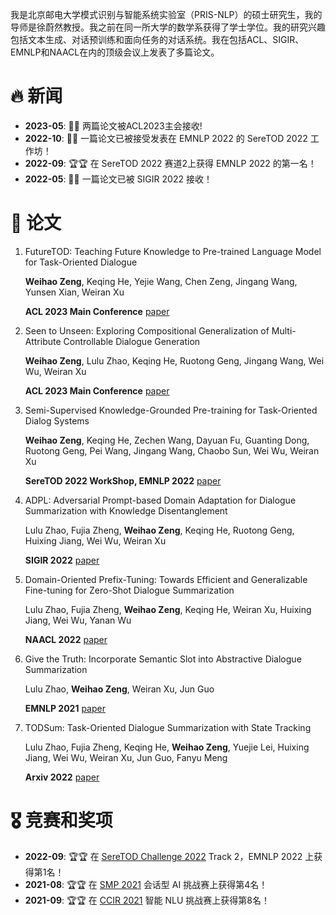 我是北京邮电大学模式识别与智能系统实验室（PRIS-NLP）的硕士研究生，我的导师是徐蔚然教授。我之前在同一所大学的数学系获得了学士学位。我的研究兴趣包括文本生成、对话预训练和面向任务的对话系统。我在包括ACL、SIGIR、EMNLP和NAACL在内的顶级会议上发表了多篇论文。


# 🔥 新闻

- **2023-05**: 🎉🎉 两篇论文被ACL2023主会接收!
- **2022-10**: 🎉🎉 一篇论文已被接受发表在 EMNLP 2022 的 SereTOD 2022 工作坊！
- **2022-09**: 🏆🏆 在 SereTOD 2022 赛道2上获得 EMNLP 2022 的第一名！
- **2022-05**: 🎉🎉 一篇论文已被 SIGIR 2022 接收！


# 📝 论文

1. FutureTOD: Teaching Future Knowledge to Pre-trained Language Model for Task-Oriented Dialogue

   **Weihao Zeng**, Keqing He, Yejie Wang, Chen Zeng, Jingang Wang, Yunsen Xian, Weiran Xu
   
   **ACL 2023 Main Conference**   [paper](https://arxiv.org/abs/2306.10315)
2. Seen to Unseen: Exploring Compositional Generalization of Multi-Attribute Controllable Dialogue Generation

   **Weihao Zeng**, Lulu Zhao, Keqing He, Ruotong Geng, Jingang Wang, Wei Wu, Weiran Xu
   
   **ACL 2023 Main Conference**   [paper](https://arxiv.org/abs/2306.10317)

3. Semi-Supervised Knowledge-Grounded Pre-training for Task-Oriented Dialog Systems 

   **Weihao Zeng**, Keqing He, Zechen Wang, Dayuan Fu, Guanting Dong, Ruotong Geng, Pei Wang, Jingang Wang, Chaobo Sun, Wei Wu, Weiran Xu
   
   **SereTOD 2022 WorkShop, EMNLP 2022**   [paper](https://aclanthology.org/2022.seretod-1.6.pdf)
   
4. ADPL: Adversarial Prompt-based Domain Adaptation for Dialogue Summarization with Knowledge Disentanglement   

   Lulu Zhao, Fujia Zheng, **Weihao Zeng**, Keqing He, Ruotong Geng, Huixing Jiang, Wei Wu, Weiran Xu
   
   **SIGIR 2022** [paper](https://dl.acm.org/doi/10.1145/3477495.3531933) 
   
5. Domain-Oriented Prefix-Tuning: Towards Efficient and Generalizable Fine-tuning for Zero-Shot Dialogue Summarization

   Lulu Zhao, Fujia Zheng, **Weihao Zeng**, Keqing He, Weiran Xu, Huixing Jiang, Wei Wu, Yanan Wu
   
   **NAACL 2022** [paper](https://aclanthology.org/2022.naacl-main.357.pdf)
   
6. Give the Truth: Incorporate Semantic Slot into Abstractive Dialogue Summarization

   Lulu Zhao, **Weihao Zeng**, Weiran Xu, Jun Guo
   
   **EMNLP 2021** [paper](https://pdfs.semanticscholar.org/bbc4/08a278613621e107b2d3caff06edbd688d80.pdf?_gl=1*qle2t2*_ga*MTY2NzMzNzY4Ny4xNjc5ODg1NDQ3*_ga_H7P4ZT52H5*MTY4MTYzNTMwNC4zNC4xLjE2ODE2MzY4MTMuMC4wLjA.)
   
7. TODSum: Task-Oriented Dialogue Summarization with State Tracking

   Lulu Zhao, Fujia Zheng, Keqing He, **Weihao Zeng**, Yuejie Lei, Huixing Jiang, Wei Wu, Weiran Xu, Jun Guo, Fanyu Meng
   
   **Arxiv 2022** [paper](https://arxiv.org/pdf/2110.12680.pdf)
    
    
# 🎖 竞赛和奖项

- **2022-09**: 🏆🏆 在 [SereTOD Challenge 2022](http://seretod.org/Challenge.html) Track 2，EMNLP 2022 上获得第1名！
- **2021-08**: 🏆🏆 在 [SMP 2021](https://conference.cipsc.org.cn/smp2021/) 会话型 AI 挑战赛上获得第4名！
- **2021-09**: 🏆🏆 在 [CCIR 2021](https://www.datafountain.cn/competitions/511/ranking?isRedance=1&sch=1793&stage=B) 智能 NLU 挑战赛上获得第8名！
